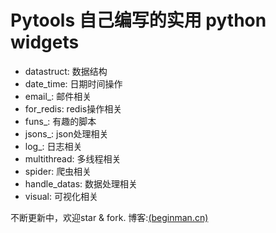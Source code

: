 Pytools 自己编写的实用 python widgets
======

- datastruct: 数据结构
- date_time: 日期时间操作
- email_: 邮件相关
- for_redis: redis操作相关
- funs_: 有趣的脚本
- jsons_: json处理相关
- log_: 日志相关
- multithread: 多线程相关
- spider: 爬虫相关
- handle_datas: 数据处理相关
- visual: 可视化相关

不断更新中，欢迎star & fork. 博客:[(beginman.cn)](http://beginman.cn)

